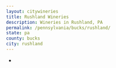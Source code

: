 ```yaml
---
layout: citywineries
title: Rushland Wineries
description: Wineries in Rushland, PA
permalink: /pennsylvania/bucks/rushland/
state: pa
county: bucks
city: rushland
---
```

-
